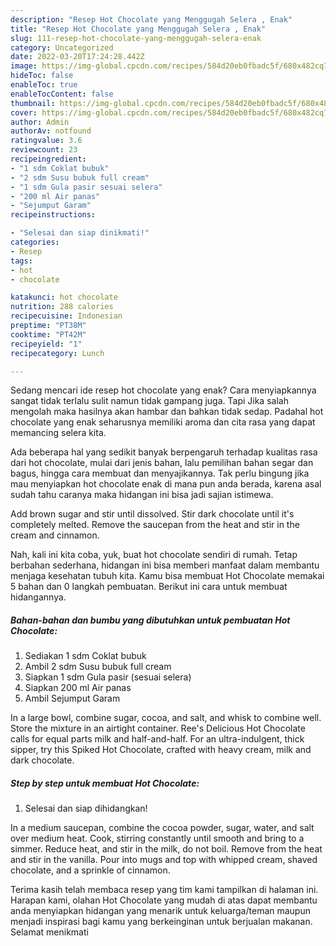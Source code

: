 ```yaml
---
description: "Resep Hot Chocolate yang Menggugah Selera , Enak"
title: "Resep Hot Chocolate yang Menggugah Selera , Enak"
slug: 111-resep-hot-chocolate-yang-menggugah-selera-enak
category: Uncategorized
date: 2022-03-20T17:24:28.442Z
image: https://img-global.cpcdn.com/recipes/584d20eb0fbadc5f/680x482cq70/hot-chocolate-foto-resep-utama.jpg
hideToc: false
enableToc: true
enableTocContent: false
thumbnail: https://img-global.cpcdn.com/recipes/584d20eb0fbadc5f/680x482cq70/hot-chocolate-foto-resep-utama.jpg
cover: https://img-global.cpcdn.com/recipes/584d20eb0fbadc5f/680x482cq70/hot-chocolate-foto-resep-utama.jpg
author: Admin
authorAv: notfound
ratingvalue: 3.6
reviewcount: 23
recipeingredient:
- "1 sdm Coklat bubuk"
- "2 sdm Susu bubuk full cream"
- "1 sdm Gula pasir sesuai selera"
- "200 ml Air panas"
- "Sejumput Garam"
recipeinstructions:

- "Selesai dan siap dinikmati!"
categories:
- Resep
tags:
- hot
- chocolate

katakunci: hot chocolate 
nutrition: 288 calories
recipecuisine: Indonesian
preptime: "PT38M"
cooktime: "PT42M"
recipeyield: "1"
recipecategory: Lunch

---
```



Sedang mencari ide resep hot chocolate yang enak? Cara menyiapkannya sangat tidak terlalu sulit namun tidak gampang juga. Tapi Jika salah mengolah maka hasilnya akan hambar dan bahkan tidak sedap. Padahal hot chocolate yang enak seharusnya memiliki aroma dan cita rasa yang dapat memancing selera kita.


Ada beberapa hal yang sedikit banyak berpengaruh terhadap kualitas rasa dari hot chocolate, mulai dari jenis bahan, lalu pemilihan bahan segar dan bagus, hingga cara membuat dan menyajikannya. Tak perlu bingung jika mau menyiapkan hot chocolate enak di mana pun anda berada, karena asal sudah tahu caranya maka hidangan ini bisa jadi sajian istimewa.

Add brown sugar and stir until dissolved. Stir dark chocolate until it&#39;s completely melted. Remove the saucepan from the heat and stir in the cream and cinnamon.


Nah, kali ini kita coba, yuk, buat hot chocolate sendiri di rumah. Tetap berbahan sederhana, hidangan ini bisa memberi manfaat dalam membantu menjaga kesehatan tubuh kita. Kamu bisa membuat Hot Chocolate memakai 5 bahan dan 0 langkah pembuatan. Berikut ini cara untuk membuat hidangannya.

<!--inarticleads1-->

##### Bahan-bahan dan bumbu yang dibutuhkan untuk pembuatan Hot Chocolate:

1. Sediakan 1 sdm Coklat bubuk
1. Ambil 2 sdm Susu bubuk full cream
1. Siapkan 1 sdm Gula pasir (sesuai selera)
1. Siapkan 200 ml Air panas
1. Ambil Sejumput Garam


In a large bowl, combine sugar, cocoa, and salt, and whisk to combine well. Store the mixture in an airtight container. Ree&#39;s Delicious Hot Chocolate calls for equal parts milk and half-and-half. For an ultra-indulgent, thick sipper, try this Spiked Hot Chocolate, crafted with heavy cream, milk and dark chocolate. 

<!--inarticleads2-->

##### Step by step untuk membuat Hot Chocolate:


1. Selesai dan siap dihidangkan!

In a medium saucepan, combine the cocoa powder, sugar, water, and salt over medium heat. Cook, stirring constantly until smooth and bring to a simmer. Reduce heat, and stir in the milk, do not boil. Remove from the heat and stir in the vanilla. Pour into mugs and top with whipped cream, shaved chocolate, and a sprinkle of cinnamon. 

Terima kasih telah membaca resep yang tim kami tampilkan di halaman ini. Harapan kami, olahan Hot Chocolate yang mudah di atas dapat membantu anda menyiapkan hidangan yang menarik untuk keluarga/teman maupun menjadi inspirasi bagi kamu yang berkeinginan untuk berjualan makanan. Selamat menikmati

